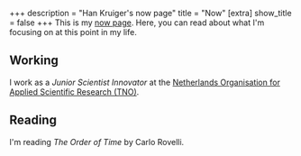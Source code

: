 +++
description = "Han Kruiger's now page"
title = "Now"
[extra]
show_title = false
+++
This is my [now page](https://nownownow.com/about).
Here, you can read about what I'm focusing on at this point in my life.

## Working
I work as a *Junior Scientist Innovator* at the [Netherlands Organisation for Applied Scientific Research (TNO)](https://www.tno.nl/).

## Reading
I'm reading *The Order of Time* by Carlo Rovelli.
